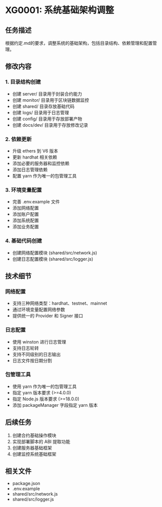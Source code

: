 # XG0001: 系统基础架构调整

## 任务描述
根据约定.md的要求，调整系统的基础架构，包括目录结构、依赖管理和配置管理。

## 修改内容

### 1. 目录结构创建
- 创建 server/ 目录用于封装合约能力
- 创建 monitor/ 目录用于区块链数据监控
- 创建 shared/ 目录存放基础代码
- 创建 logs/ 目录用于日志管理
- 创建 config/ 目录用于存放部署产物
- 创建 docs/dev/ 目录用于存放修改记录

### 2. 依赖更新
- 升级 ethers 到 V6 版本
- 更新 hardhat 相关依赖
- 添加必要的服务器和监控依赖
- 添加日志管理依赖
- 配置 yarn 作为唯一的包管理工具

### 3. 环境变量配置
- 完善 .env.example 文件
- 添加网络配置
- 添加账户配置
- 添加系统配置
- 添加业务配置

### 4. 基础代码创建
- 创建网络配置模块 (shared/src/network.js)
- 创建日志配置模块 (shared/src/logger.js)

## 技术细节

### 网络配置
- 支持三种网络类型：hardhat、testnet、mainnet
- 通过环境变量配置网络参数
- 提供统一的 Provider 和 Signer 接口

### 日志配置
- 使用 winston 进行日志管理
- 支持日志轮转
- 支持不同级别的日志输出
- 日志文件按日期分割

### 包管理工具
- 使用 yarn 作为唯一的包管理工具
- 指定 yarn 版本要求 (>=4.0.0)
- 指定 Node.js 版本要求 (>=18.0.0)
- 添加 packageManager 字段指定 yarn 版本

## 后续任务
1. 创建合约基础操作模块
2. 实现部署脚本的 ABI 提取功能
3. 创建服务器基础框架
4. 创建监控系统基础框架

## 相关文件
- package.json
- .env.example
- shared/src/network.js
- shared/src/logger.js 